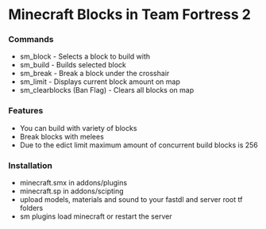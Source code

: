 # Minecraft Blocks in Team Fortress 2
### Commands
- sm_block - Selects a block to build with
- sm_build - Builds selected block
- sm_break - Break a block under the crosshair
- sm_limit - Displays current block amount on map
- sm_clearblocks (Ban Flag) - Clears all blocks on map

### Features
- You can build with variety of blocks
- Break blocks with melees
- Due to the edict limit maximum amount of concurrent build blocks is 256

### Installation
- minecraft.smx in addons/plugins
- minecraft.sp in addons/scipting
- upload models, materials and sound to your fastdl and server root tf folders
- sm plugins load minecraft or restart the server

